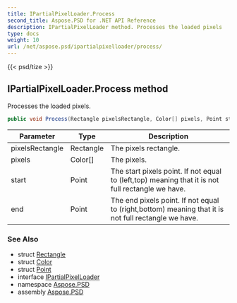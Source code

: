 ```yaml
---
title: IPartialPixelLoader.Process
second_title: Aspose.PSD for .NET API Reference
description: IPartialPixelLoader method. Processes the loaded pixels
type: docs
weight: 10
url: /net/aspose.psd/ipartialpixelloader/process/
---
```

{{< psd/tize >}}
## IPartialPixelLoader.Process method

Processes the loaded pixels.

```csharp
public void Process(Rectangle pixelsRectangle, Color[] pixels, Point start, Point end)
```

| Parameter | Type | Description |
| --- | --- | --- |
| pixelsRectangle | Rectangle | The pixels rectangle. |
| pixels | Color[] | The pixels. |
| start | Point | The start pixels point. If not equal to (left,top) meaning that it is not full rectangle we have. |
| end | Point | The end pixels point. If not equal to (right,bottom) meaning that it is not full rectangle we have. |

### See Also

* struct [Rectangle](../../rectangle/)
* struct [Color](../../color/)
* struct [Point](../../point/)
* interface [IPartialPixelLoader](../)
* namespace [Aspose.PSD](../../ipartialpixelloader/)
* assembly [Aspose.PSD](../../../)


